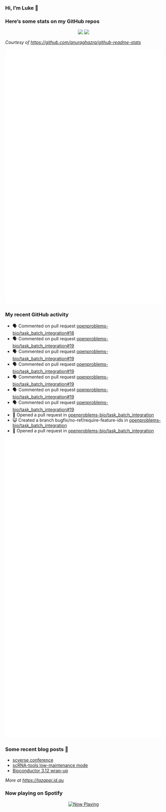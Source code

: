 
<!-- README.md is generated from README.Rmd. Please edit that file -->

### Hi, I’m Luke 👋

<!--
**lazappi/lazappi** is a ✨ _special_ ✨ repository because its `README.md` (this file) appears on your GitHub profile.
&#10;Here are some ideas to get you started:
&#10;- 🔭 I’m currently working on ...
- 🌱 I’m currently learning ...
- 👯 I’m looking to collaborate on ...
- 🤔 I’m looking for help with ...
- 💬 Ask me about ...
- 📫 How to reach me: ...
- 😄 Pronouns: ...
- ⚡ Fun fact: ...
-->

### Here’s some stats on my GitHub repos

<p align="center">
<img src="https://github-readme-stats.vercel.app/api?username=lazappi&count_private=true&show_icons=true&theme=buefy&hide_title=True">
<img src="https://github-readme-stats.vercel.app/api/top-langs/?username=lazappi&hide=html&theme=buefy&layout=compact">
</p>

*Courtesy of <https://github.com/anuraghazra/github-readme-stats>*

<p align="center" style="width:100%;">
<img src="https://github.com/lazappi/lazappi/raw/main/github-intro.svg">
</p>

### My recent GitHub activity

- 🗣 Commented on pull request
  [openproblems-bio/task_batch_integration#18](https://github.com/openproblems-bio/task_batch_integration#18)
- 🗣 Commented on pull request
  [openproblems-bio/task_batch_integration#19](https://github.com/openproblems-bio/task_batch_integration#19)
- 🗣 Commented on pull request
  [openproblems-bio/task_batch_integration#19](https://github.com/openproblems-bio/task_batch_integration#19)
- 🗣 Commented on pull request
  [openproblems-bio/task_batch_integration#19](https://github.com/openproblems-bio/task_batch_integration#19)
- 🗣 Commented on pull request
  [openproblems-bio/task_batch_integration#19](https://github.com/openproblems-bio/task_batch_integration#19)
- 🗣 Commented on pull request
  [openproblems-bio/task_batch_integration#19](https://github.com/openproblems-bio/task_batch_integration#19)
- 🗣 Commented on pull request
  [openproblems-bio/task_batch_integration#19](https://github.com/openproblems-bio/task_batch_integration#19)
- 🤔 Opened a pull request in
  [openproblems-bio/task_batch_integration](https://github.com/openproblems-bio/task_batch_integration)
- 😺 Created a branch bugfix/no-ref/require-feature-ids in
  [openproblems-bio/task_batch_integration](https://github.com/openproblems-bio/task_batch_integration)
- 🤔 Opened a pull request in
  [openproblems-bio/task_batch_integration](https://github.com/openproblems-bio/task_batch_integration)

<p align="center" style="width:100%;">
<img src="https://github.com/lazappi/lazappi/raw/main/github-status.svg">
</p>

### Some recent blog posts 📝

- [scverse
  conference](https://lazappi.id.au/posts/2024-09-15-scverse-conference/)
- [scRNA-tools low-maintenance
  mode](https://lazappi.id.au/posts/2024-03-04-scRNAtools-low-maintenance/)
- [Bioconductor 3.12
  wrap-up](https://lazappi.id.au/posts/2020-10-30-bioconductor-3-12-wrap-up/)

*More at <https://lazappi.id.au>*

<!-- ### My latest tweet 👇 and retweet 👉 -->

### Now playing on Spotify

<p align="center">
<a href="https://now-playing-profile.lazappi.vercel.app/now-playing?open">
<img src="https://now-playing-profile.lazappi.vercel.app/now-playing" width="256" height="64" alt="Now Playing">
</a>
</p>
